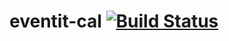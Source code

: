 # eventit-cal [![Build Status](https://travis-ci.org/cthit/eventit-cal.svg?branch=dev)](https://travis-ci.org/cthit/eventit-cal)
